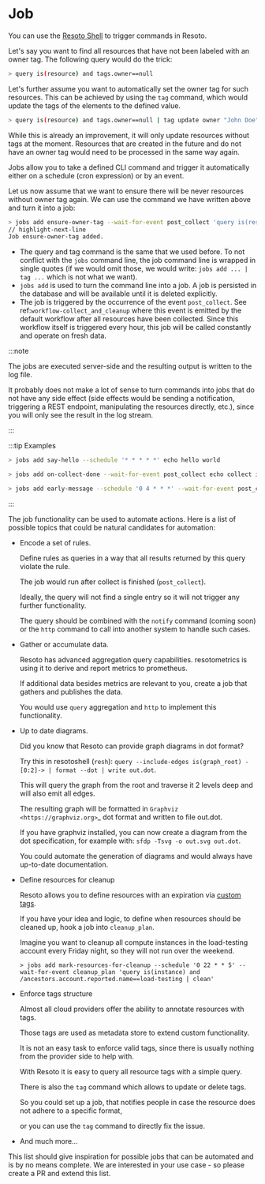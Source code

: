 # Job

You can use the [Resoto Shell](../components/shell.md) to trigger commands in Resoto.

Let's say you want to find all resources that have not been labeled with an owner tag. The following query would do the trick:

```bash
> query is(resource) and tags.owner==null
```

Let's further assume you want to automatically set the owner tag for such resources. This can be achieved by using the `tag` command, which would update the tags of the elements to the defined value.

```bash
> query is(resource) and tags.owner==null | tag update owner "John Doe"
```

While this is already an improvement, it will only update resources without tags at the moment. Resources that are created in the future and do not have an owner tag would need to be processed in the same way again.

Jobs allow you to take a defined CLI command and trigger it automatically either on a schedule (cron expression) or by an event.

Let us now assume that we want to ensure there will be never resources without owner tag again. We can use the command we have written above and turn it into a job:

```bash
> jobs add ensure-owner-tag --wait-for-event post_collect 'query is(resource) and tags.owner==null | tag update owner "John Doe"'
// highlight-next-line
Job ensure-owner-tag added.
```

- The query and tag command is the same that we used before. To not conflict with the `jobs` command line, the job command line is wrapped in single quotes (if we would omit those, we would write: `jobs add ... | tag ...` which is not what we want).
- `jobs add` is used to turn the command line into a job. A job is persisted in the database and will be available until it is deleted explicitly.
- The job is triggered by the occurrence of the event `post_collect`. See ref:`workflow-collect_and_cleanup` where this event is emitted by the default workflow after all resources have been collected. Since this workflow itself is triggered every hour, this job will be called constantly and operate on fresh data.

:::note

The jobs are executed server-side and the resulting output is written to the log file.

It probably does not make a lot of sense to turn commands into jobs that do not have any side effect (side effects would be sending a notification, triggering a REST endpoint, manipulating the resources directly, etc.), since you will only see the result in the log stream.

:::

:::tip Examples

```bash title="Print 'hello world' to the log stream every minute"
> jobs add say-hello --schedule '* * * * *' echo hello world
```

```bash title="Print a message when the post_collect event is received"
> jobs add on-collect-done --wait-for-event post_collect echo collect is done!
```

```bash title="Print a message when the first post_collect is received after 4 AM (assuming the post_collect event occurs every hour, this job would be triggered once per day)"
> jobs add early-message --schedule '0 4 * * *' --wait-for-event post_collect echo collect after 4AM is done!
```

:::

The job functionality can be used to automate actions. Here is a list of possible topics that could be natural candidates for automation:

- Encode a set of rules.

  Define rules as queries in a way that all results returned by this query violate the rule.

  The job would run after collect is finished (`post_collect`).

  Ideally, the query will not find a single entry so it will not trigger any further functionality.

  The query should be combined with the `notify` command (coming soon) or the `http` command to call into another system to handle such cases.

- Gather or accumulate data.

  Resoto has advanced aggregation query capabilities. resotometrics is using it to derive and report metrics to prometheus.

  If additional data besides metrics are relevant to you, create a job that gathers and publishes the data.

  You would use `query` aggregation and `http` to implement this functionality.

- Up to date diagrams.

  Did you know that Resoto can provide graph diagrams in dot format?

  Try this in resotoshell (`resh`): `query --include-edges is(graph_root) -[0:2]-> | format --dot | write out.dot`.

  This will query the graph from the root and traverse it 2 levels deep and will also emit all edges.

  The resulting graph will be formatted in `Graphviz <https://graphviz.org>`\_ dot format and written to file out.dot.

  If you have graphviz installed, you can now create a diagram from the dot specification, for example with: `sfdp -Tsvg -o out.svg out.dot`.

  You could automate the generation of diagrams and would always have up-to-date documentation.

- Define resources for cleanup

  Resoto allows you to define resources with an expiration via [custom tags](https://github.com/someengineering/resoto/tree/main/plugins/cleanup_expired#tag-format).

  If you have your idea and logic, to define when resources should be cleaned up, hook a job into `cleanup_plan`.

  Imagine you want to cleanup all compute instances in the load-testing account every Friday night, so they will not run over the weekend.

  ```
  > jobs add mark-resources-for-cleanup --schedule '0 22 * * 5' --wait-for-event cleanup_plan 'query is(instance) and /ancestors.account.reported.name==load-testing | clean'
  ```

- Enforce tags structure

  Almost all cloud providers offer the ability to annotate resources with tags.

  Those tags are used as metadata store to extend custom functionality.

  It is not an easy task to enforce valid tags, since there is usually nothing from the provider side to help with.

  With Resoto it is easy to query all resource tags with a simple query.

  There is also the `tag` command which allows to update or delete tags.

  So you could set up a job, that notifies people in case the resource does not adhere to a specific format,

  or you can use the `tag` command to directly fix the issue.

- And much more…

This list should give inspiration for possible jobs that can be automated and is by no means complete. We are interested in your use case - so please create a PR and extend this list.
